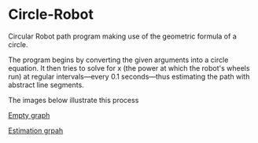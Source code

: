 # Circle-Robot
Circular Robot path program making use of the geometric formula of a circle.

The program begins by converting the given arguments into a circle equation.
It then tries to solve for x (the power at which the robot's wheels run) at regular intervals—every 0.1 seconds—thus estimating the path with abstract line segments.

The images below illustrate this process

[Empty graph](https://drive.google.com/file/d/18jRJhs-SAd1rC0RUx1AFrvER2byJqpHi/view?usp=sharing)

[Estimation grpah](https://drive.google.com/file/d/1crUS2L0cXw3n-9_J1nuz9KEF38dGlEHW/view?usp=sharing)
